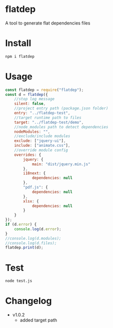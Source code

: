 # flatdep

A tool to generate flat dependencies files

# Install

```sh
npm i flatdep
```

# Usage

```js
const flatdep = require("flatdep");
const d = flatdep({
    //stop log message
    silent: false,
    //project entry path (package.json folder)
    entry: "../flatdep-test",
    //target runtime path to files
    target: "../flatdep-test/demo",
    //node_modules path to detect dependencies
    nodeModules: "",
    //exclude/include modules
    exclude: ["jquery-ui"],
    include: ["animate.css"],
    //override module config
    overrides: {
        jquery: {
            main: "dist/jquery.min.js"
        },
        i18next: {
            dependencies: null
        },
        "pdf.js": {
            dependencies: null
        },
        xlsx: {
            dependencies: null
        }
    }
});
if (d.error) {
    console.log(d.error);
}
//console.log(d.modules);
//console.log(d.files);
flatdep.print(d);
```

# Test

```sh
node test.js
```

# Changelog

- v1.0.2
    - added target path
